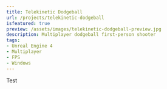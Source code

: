 ```yaml
---
title: Telekinetic Dodgeball
url: /projects/telekinetic-dodgeball
isfeatured: true
preview: /assets/images/telekinetic-dodgeball-preview.jpg
description: Multiplayer dodgeball first-person shooter
tags:
- Unreal Engine 4
- Multiplayer
- FPS
- Windows
---
```

Test